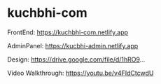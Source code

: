 # kuchbhi-com

FrontEnd: https://kuchbhi-com.netlify.app

AdminPanel: https://kucbhi-admin.netlify.app

Design: https://drive.google.com/file/d/1hRO9...

Video Walkthrough: https://youtu.be/v4FIdCtcwdU
